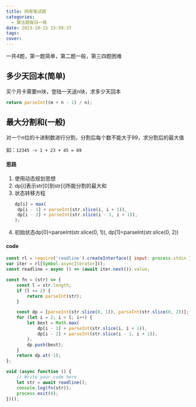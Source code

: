 ```yaml
---
title: 网易笔试题
categories:
  - 算法题每日一练
date: 2023-10-15 15:59:37
tags:
cover:
---
```


一共4题，第一题简单，第二题一般，第三四题困难

## 多少天回本(简单)

买个月卡需要m块，登陆一天送n块，求多少天回本

```js
return parseInt((m + n - 1) / n);
```

## 最大分割和(一般)

对一个n位的十进制数进行分割，分割后每个数不能大于99，求分割后的最大值

如：`12345 -> 1 + 23 + 45 = 69`

#### 思路

1. 使用动态规划思想
2. dp[i]表示str[0]到str[i]所能分割的最大和
3. 状态转移方程
   ```js
   dp[i] = max(
   	dp[i - 1] + parseInt(str.slice(i, i + 1)),
   	dp[i - 2] + parseInt(str.slice(i - 1, i + 1)),
   );
   ```
4. 初始状态dp[0]=parseInt(str.slice(0, 1)), dp[1]=parseInt(str.slice(0, 2))

#### code

```js
const rl = require('readline').createInterface({ input: process.stdin });
var iter = rl[Symbol.asyncIterator]();
const readline = async () => (await iter.next()).value;

const fn = (str) => {
	const l = str.length;
	if (l <= 2) {
		return parseInt(str);
	}

	const dp = [parseInt(str.slice(0, 1)), parseInt(str.slice(0, 2))];
	for (let i = 2; i < l; i++) {
		let best = Math.max(
			dp[i - 1] + parseInt(str.slice(i, i + 1)),
			dp[i - 2] + parseInt(str.slice(i - 1, i + 1)),
		);
		dp.push(best);
	}
	return dp.at(-1);
};

void (async function () {
	// Write your code here
	let str = await readline();
	console.log(fn(str));
	process.exit(0);
})();
```

